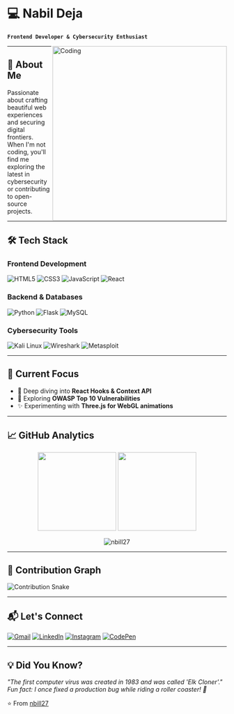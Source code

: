 # 💻 Nabil Deja 
**`Frontend Developer & Cybersecurity Enthusiast`**  

<img align="right" alt="Coding" width="400" src="https://cdn.dribbble.com/users/1162077/screenshots/3848914/programmer.gif" />

---

## 🚀 About Me  
Passionate about crafting beautiful web experiences and securing digital frontiers. When I'm not coding, you'll find me exploring the latest in cybersecurity or contributing to open-source projects.

---

## 🛠 Tech Stack  
### Frontend Development  
![HTML5](https://img.shields.io/badge/HTML5-E34F26?style=for-the-badge&logo=html5&logoColor=white)
![CSS3](https://img.shields.io/badge/CSS3-1572B6?style=for-the-badge&logo=css3&logoColor=white)
![JavaScript](https://img.shields.io/badge/JavaScript-F7DF1E?style=for-the-badge&logo=javascript&logoColor=black)
![React](https://img.shields.io/badge/React-20232A?style=for-the-badge&logo=react&logoColor=61DAFB)

### Backend & Databases  
![Python](https://img.shields.io/badge/Python-3776AB?style=for-the-badge&logo=python&logoColor=white)
![Flask](https://img.shields.io/badge/Flask-000000?style=for-the-badge&logo=flask&logoColor=white)
![MySQL](https://img.shields.io/badge/MySQL-005C84?style=for-the-badge&logo=mysql&logoColor=white)

### Cybersecurity Tools  
![Kali Linux](https://img.shields.io/badge/Kali_Linux-557C94?style=for-the-badge&logo=kali-linux&logoColor=white)
![Wireshark](https://img.shields.io/badge/Wireshark-1679A7?style=for-the-badge&logo=wireshark&logoColor=white)
![Metasploit](https://img.shields.io/badge/Metasploit-ED1C24?style=for-the-badge&logo=metasploit&logoColor=white)

---

## 🌱 Current Focus  
- 🧠 Deep diving into **React Hooks & Context API**
- 🔐 Exploring **OWASP Top 10 Vulnerabilities**
- ✨ Experimenting with **Three.js for WebGL animations**

---

## 📈 GitHub Analytics  
<p align="center">
  <img height="180em" src="https://github-readme-stats.vercel.app/api?username=nbill27&show_icons=true&theme=nightowl&include_all_commits=true"/>
  <img height="180em" src="https://github-readme-stats.vercel.app/api/top-langs/?username=nbill27&layout=compact&theme=nightowl"/>
</p>

<p align="center">
  <img src="https://github-readme-streak-stats.herokuapp.com/?user=nbill27&theme=nightowl" alt="nbill27" />
</p>

---

## 🐍 Contribution Graph  
![Contribution Snake](https://raw.githubusercontent.com/nbill27/nbill27/output/github-contribution-grid-snake-dark.svg)

---

## 📬 Let's Connect  
[![Gmail](https://img.shields.io/badge/Gmail-D14836?style=for-the-badge&logo=gmail&logoColor=white)](mailto:nabildeja0@gmail.com)
[![LinkedIn](https://img.shields.io/badge/LinkedIn-0077B5?style=for-the-badge&logo=linkedin&logoColor=white)](https://linkedin.com/in/nabil-deja)
[![Instagram](https://img.shields.io/badge/Instagram-E4405F?style=for-the-badge&logo=instagram&logoColor=white)](https://instagram.com/nnbiiill)
[![CodePen](https://img.shields.io/badge/Codepen-000000?style=for-the-badge&logo=codepen&logoColor=white)](https://codepen.io/nbill27)

---

## 💡 Did You Know?  
*"The first computer virus was created in 1983 and was called 'Elk Cloner'."*  
*Fun fact: I once fixed a production bug while riding a roller coaster! 🎢*

⭐ From [nbill27](https://github.com/nbill27)

